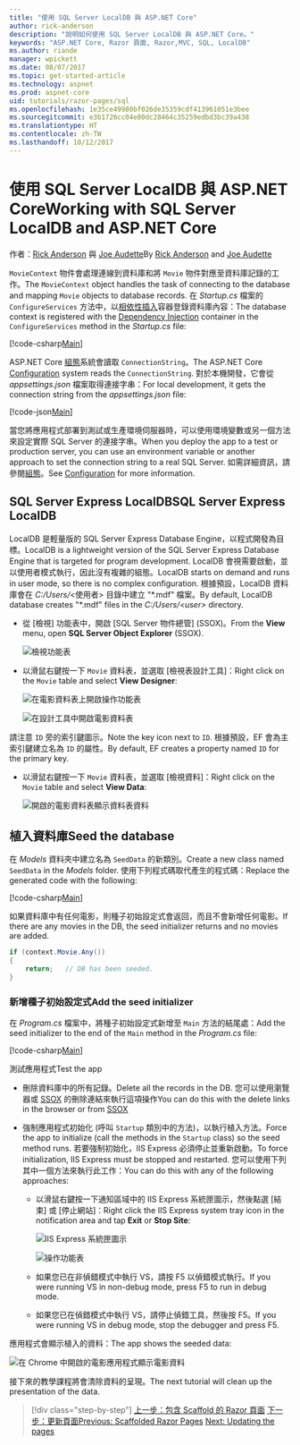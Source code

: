 ```yaml
---
title: "使用 SQL Server LocalDB 與 ASP.NET Core"
author: rick-anderson
description: "說明如何使用 SQL Server LocalDB 與 ASP.NET Core。"
keywords: "ASP.NET Core, Razor 頁面, Razor,MVC, SQL, LocalDB"
ms.author: riande
manager: wpickett
ms.date: 08/07/2017
ms.topic: get-started-article
ms.technology: aspnet
ms.prod: aspnet-core
uid: tutorials/razor-pages/sql
ms.openlocfilehash: 1e35ce49980bf026de35359cdf413961051e3bee
ms.sourcegitcommit: e3b1726cc04e80dc28464c35259edbd3bc39a438
ms.translationtype: HT
ms.contentlocale: zh-TW
ms.lasthandoff: 10/12/2017
---
```

# <a name="working-with-sql-server-localdb-and-aspnet-core"></a><span data-ttu-id="95b7c-104">使用 SQL Server LocalDB 與 ASP.NET Core</span><span class="sxs-lookup"><span data-stu-id="95b7c-104">Working with SQL Server LocalDB and ASP.NET Core</span></span>

<span data-ttu-id="95b7c-105">作者：[Rick Anderson](https://twitter.com/RickAndMSFT) 與 [Joe Audette](https://twitter.com/joeaudette)</span><span class="sxs-lookup"><span data-stu-id="95b7c-105">By [Rick Anderson](https://twitter.com/RickAndMSFT) and [Joe Audette](https://twitter.com/joeaudette)</span></span> 

<span data-ttu-id="95b7c-106">`MovieContext` 物件會處理連線到資料庫和將 `Movie` 物件對應至資料庫記錄的工作。</span><span class="sxs-lookup"><span data-stu-id="95b7c-106">The `MovieContext` object handles the task of connecting to the database and mapping `Movie` objects to database records.</span></span> <span data-ttu-id="95b7c-107">在 *Startup.cs* 檔案的 `ConfigureServices` 方法中，以[相依性插入](xref:fundamentals/dependency-injection)容器登錄資料庫內容：</span><span class="sxs-lookup"><span data-stu-id="95b7c-107">The database context is registered with the [Dependency Injection](xref:fundamentals/dependency-injection) container in the `ConfigureServices` method in the *Startup.cs* file:</span></span>

[!code-csharp[Main](razor-pages-start/sample/RazorPagesMovie/Startup.cs?name=snippet_ConfigureServices&highlight=6-7)]

<span data-ttu-id="95b7c-108">ASP.NET Core [組態](xref:fundamentals/configuration)系統會讀取 `ConnectionString`。</span><span class="sxs-lookup"><span data-stu-id="95b7c-108">The ASP.NET Core [Configuration](xref:fundamentals/configuration) system reads the `ConnectionString`.</span></span> <span data-ttu-id="95b7c-109">對於本機開發，它會從 *appsettings.json* 檔案取得連接字串：</span><span class="sxs-lookup"><span data-stu-id="95b7c-109">For local development, it gets the connection string from the *appsettings.json* file:</span></span>

[!code-json[Main](razor-pages-start/sample/RazorPagesMovie/appsettings.json?highlight=2&range=8-10)]

<span data-ttu-id="95b7c-110">當您將應用程式部署到測試或生產環境伺服器時，可以使用環境變數或另一個方法來設定實際 SQL Server 的連接字串。</span><span class="sxs-lookup"><span data-stu-id="95b7c-110">When you deploy the app to a test or production server, you can use an environment variable or another approach to set the connection string to a real SQL Server.</span></span> <span data-ttu-id="95b7c-111">如需詳細資訊，請參閱[組態](xref:fundamentals/configuration)。</span><span class="sxs-lookup"><span data-stu-id="95b7c-111">See [Configuration](xref:fundamentals/configuration) for more information.</span></span>

## <a name="sql-server-express-localdb"></a><span data-ttu-id="95b7c-112">SQL Server Express LocalDB</span><span class="sxs-lookup"><span data-stu-id="95b7c-112">SQL Server Express LocalDB</span></span>

<span data-ttu-id="95b7c-113">LocalDB 是輕量版的 SQL Server Express Database Engine，以程式開發為目標。</span><span class="sxs-lookup"><span data-stu-id="95b7c-113">LocalDB is a lightweight version of the SQL Server Express Database Engine that is targeted for program development.</span></span> <span data-ttu-id="95b7c-114">LocalDB 會視需要啟動，並以使用者模式執行，因此沒有複雜的組態。</span><span class="sxs-lookup"><span data-stu-id="95b7c-114">LocalDB starts on demand and runs in user mode, so there is no complex configuration.</span></span> <span data-ttu-id="95b7c-115">根據預設，LocalDB 資料庫會在 *C:/Users/*\<使用者\> 目錄中建立 "\*.mdf" 檔案。</span><span class="sxs-lookup"><span data-stu-id="95b7c-115">By default, LocalDB database creates "\*.mdf" files in the *C:/Users/\<user\>* directory.</span></span>

<a name="ssox"></a>
* <span data-ttu-id="95b7c-116">從 [檢視] 功能表中，開啟 [SQL Server 物件總管] (SSOX)。</span><span class="sxs-lookup"><span data-stu-id="95b7c-116">From the **View** menu, open **SQL Server Object Explorer** (SSOX).</span></span>

  ![檢視功能表](sql/_static/ssox.png)

* <span data-ttu-id="95b7c-118">以滑鼠右鍵按一下 `Movie` 資料表，並選取 [檢視表設計工具]：</span><span class="sxs-lookup"><span data-stu-id="95b7c-118">Right click on the `Movie` table and select **View Designer**:</span></span>

  ![在電影資料表上開啟操作功能表](sql/_static/design.png)

  ![在設計工具中開啟電影資料表](sql/_static/dv.png)

<span data-ttu-id="95b7c-121">請注意 `ID` 旁的索引鍵圖示。</span><span class="sxs-lookup"><span data-stu-id="95b7c-121">Note the key icon next to `ID`.</span></span> <span data-ttu-id="95b7c-122">根據預設，EF 會為主索引鍵建立名為 `ID` 的屬性。</span><span class="sxs-lookup"><span data-stu-id="95b7c-122">By default, EF creates a property named `ID` for the primary key.</span></span>

* <span data-ttu-id="95b7c-123">以滑鼠右鍵按一下 `Movie` 資料表，並選取 [檢視資料]：</span><span class="sxs-lookup"><span data-stu-id="95b7c-123">Right click on the `Movie` table and select **View Data**:</span></span>

  ![開啟的電影資料表顯示資料表資料](sql/_static/vd22.png)

## <a name="seed-the-database"></a><span data-ttu-id="95b7c-125">植入資料庫</span><span class="sxs-lookup"><span data-stu-id="95b7c-125">Seed the database</span></span>

<span data-ttu-id="95b7c-126">在 *Models* 資料夾中建立名為 `SeedData` 的新類別。</span><span class="sxs-lookup"><span data-stu-id="95b7c-126">Create a new class named `SeedData` in the *Models* folder.</span></span> <span data-ttu-id="95b7c-127">使用下列程式碼取代產生的程式碼：</span><span class="sxs-lookup"><span data-stu-id="95b7c-127">Replace the generated code with the following:</span></span>

[!code-csharp[Main](razor-pages-start/sample/RazorPagesMovie/Models/SeedData.cs?name=snippet_1)]

<span data-ttu-id="95b7c-128">如果資料庫中有任何電影，則種子初始設定式會返回，而且不會新增任何電影。</span><span class="sxs-lookup"><span data-stu-id="95b7c-128">If there are any movies in the DB, the seed initializer returns and no movies are added.</span></span>

```csharp
if (context.Movie.Any())
{
    return;   // DB has been seeded.
}
```
<a name="si"></a>
### <a name="add-the-seed-initializer"></a><span data-ttu-id="95b7c-129">新增種子初始設定式</span><span class="sxs-lookup"><span data-stu-id="95b7c-129">Add the seed initializer</span></span>

<span data-ttu-id="95b7c-130">在 *Program.cs* 檔案中，將種子初始設定式新增至 `Main` 方法的結尾處：</span><span class="sxs-lookup"><span data-stu-id="95b7c-130">Add the seed initializer to the end of the `Main` method in the *Program.cs* file:</span></span>

[!code-csharp[Main](razor-pages-start/sample/RazorPagesMovie/Program.cs)]

<span data-ttu-id="95b7c-131">測試應用程式</span><span class="sxs-lookup"><span data-stu-id="95b7c-131">Test the app</span></span>

* <span data-ttu-id="95b7c-132">刪除資料庫中的所有記錄。</span><span class="sxs-lookup"><span data-stu-id="95b7c-132">Delete all the records in the DB.</span></span> <span data-ttu-id="95b7c-133">您可以使用瀏覽器或 [SSOX](xref:tutorials/razor-pages/new-field#ssox) 的刪除連結來執行這項操作</span><span class="sxs-lookup"><span data-stu-id="95b7c-133">You can do this with the delete links in the browser or from [SSOX](xref:tutorials/razor-pages/new-field#ssox)</span></span>
* <span data-ttu-id="95b7c-134">強制應用程式初始化 (呼叫 `Startup` 類別中的方法)，以執行植入方法。</span><span class="sxs-lookup"><span data-stu-id="95b7c-134">Force the app to initialize (call the methods in the `Startup` class) so the seed method runs.</span></span> <span data-ttu-id="95b7c-135">若要強制初始化，IIS Express 必須停止並重新啟動。</span><span class="sxs-lookup"><span data-stu-id="95b7c-135">To force initialization, IIS Express must be stopped and restarted.</span></span> <span data-ttu-id="95b7c-136">您可以使用下列其中一個方法來執行此工作：</span><span class="sxs-lookup"><span data-stu-id="95b7c-136">You can do this with any of the following approaches:</span></span>

  * <span data-ttu-id="95b7c-137">以滑鼠右鍵按一下通知區域中的 IIS Express 系統匣圖示，然後點選 [結束] 或 [停止網站]：</span><span class="sxs-lookup"><span data-stu-id="95b7c-137">Right click the IIS Express system tray icon in the notification area and tap **Exit** or **Stop Site**:</span></span>

    ![IIS Express 系統匣圖示](../first-mvc-app/working-with-sql/_static/iisExIcon.png)

    ![操作功能表](sql/_static/stopIIS.png)

   * <span data-ttu-id="95b7c-140">如果您已在非偵錯模式中執行 VS，請按 F5 以偵錯模式執行。</span><span class="sxs-lookup"><span data-stu-id="95b7c-140">If you were running VS in non-debug mode, press F5 to run in debug mode.</span></span>
   * <span data-ttu-id="95b7c-141">如果您已在偵錯模式中執行 VS，請停止偵錯工具，然後按 F5。</span><span class="sxs-lookup"><span data-stu-id="95b7c-141">If you were running VS in debug mode, stop the debugger and press F5.</span></span>
   
<span data-ttu-id="95b7c-142">應用程式會顯示植入的資料：</span><span class="sxs-lookup"><span data-stu-id="95b7c-142">The app shows the seeded data:</span></span>

![在 Chrome 中開啟的電影應用程式顯示電影資料](sql/_static/m55.png)

<span data-ttu-id="95b7c-144">接下來的教學課程將會清除資料的呈現。</span><span class="sxs-lookup"><span data-stu-id="95b7c-144">The next tutorial will clean up the presentation of the data.</span></span>

>[!div class="step-by-step"]
<span data-ttu-id="95b7c-145">[上一步：包含 Scaffold 的 Razor 頁面](xref:tutorials/razor-pages/page)
[下一步：更新頁面](xref:tutorials/razor-pages/da1)</span><span class="sxs-lookup"><span data-stu-id="95b7c-145">[Previous: Scaffolded Razor Pages](xref:tutorials/razor-pages/page)
[Next: Updating the pages](xref:tutorials/razor-pages/da1)</span></span>
